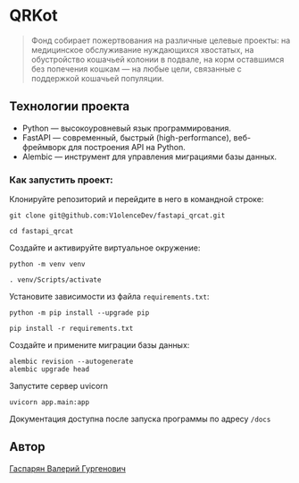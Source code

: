 # QRKot

> Фонд собирает пожертвования на различные целевые проекты: на медицинское обслуживание нуждающихся хвостатых, на обустройство кошачьей колонии в подвале, на корм оставшимся без попечения кошкам — на любые цели, связанные с поддержкой кошачьей популяции.

## Технологии проекта

- Python — высокоуровневый язык программирования.
- FastAPI — современный, быстрый (high-performance), веб-фреймворк для построения API на Python.
- Alembic — инструмент для управления миграциями базы данных.

### Как запустить проект:

Клонируйте репозиторий и перейдите в него в командной строке:

```
git clone git@github.com:V1olenceDev/fastapi_qrcat.git
```

```
cd fastapi_qrcat
```

Cоздайте и активируйте виртуальное окружение:

```
python -m venv venv
```

```
. venv/Scripts/activate
```

Установите зависимости из файла `requirements.txt`:

```
python -m pip install --upgrade pip
```

```
pip install -r requirements.txt
```

Создайте и примените миграции базы данных:

```
alembic revision --autogenerate 
alembic upgrade head
```

Запустите сервер uvicorn
```
uvicorn app.main:app
```

Документация доступна после запуска программы по адресу `/docs`

## Автор
[Гаспарян Валерий Гургенович](https://github.com/V1olenceDev)

